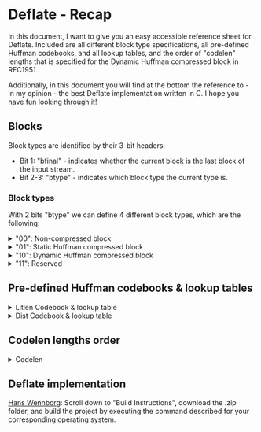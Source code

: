 # Deflate - Recap

In this document, I want to give you an easy accessible reference sheet for Deflate. Included are all different block type specifications, all pre-defined Huffman codebooks, and all lookup tables, and the order of "codelen" lengths that is specified for the Dynamic Huffman compressed block in RFC1951.

Additionally, in this document you will find at the bottom the reference to - in my opinion - the best Deflate implementation written in C. I hope you have fun looking through it!


## Blocks

Block types are identified by their 3-bit headers:
* Bit 1: "bfinal" - indicates whether the current block is the last block of the input stream.
* Bit 2-3: "btype" - indicates which block type the current type is.

### Block types

With 2 bits "btype" we can define 4 different block types, which are the following:
<details>
  <summary>"00": Non-compressed block</summary>
  <img src="assets/deflate-non-compressed-block.png">

  Example: When we want to decompress a non-compressed block, we have to read the 3-bit header either “000” or “100”. Then we advance to the next byte boundary, and we read the next 2 
  bytes “len” and next 2 bytes “nlen”. If the inverse of “len” equals “nlen”, then we can proceed by just copying the next “len” bytes to the output. No decompressen needs to be done, 
  and by that, we are done with decompressing this non-compressed block.

</details>

<details>
  <summary>"01": Static Huffman compressed block</summary>
  <img src="assets/deflate-static-huffman-compressed-block.png">

  Example: Let’s ssume we have the input stream with the content: 001110101010110011011...<7-bits-for-EOB-marker>.
  The 3-bit header indicates, that this block is not the last block, and that the block type is a static huffman compressed block. Then, the first thing the decoder does, is to build 
  the litlen table with the codewords, and the lookup table. Then he would read from the input stream as many bits, until he finds 
  a match in the litlen codebook. The match is "1101010", which is mapped to the litlen value of 277. Now he knows, that value is a pointer length. Therefore, he looks up the base- 
  length and the extra bits in the lookup table. The decoder sees, that to the litlen value 277 is assigned a base-length of 67, and 4 extra bits. Therefore, he reads the next 4 bits 
  "1011", interprets them as the integer number 11, and performs the addition of 67 and 11. Now he has the pointer length of 78 bytes, meaning that the back reference is 78 bytes long.   Then he reads the next 5 bits, decodes them as a Dist value of 6. Then he looks up the base-distance of 9 plus 2 extra bits ("11" = 3) which ends up in a pointer distance of 12. Then 
  he replaces the pointer(length, distance) with the actual literal from the deflate stream.
  From there, the decoder continues, interpreting all the content, until he reacher the EOB marker.
  
</details>

<details>
  <summary>"10": Dynamic Huffman compressed block</summary>
  <img src="assets/deflate-dynamic-huffman-compressed-block.png">
  <img src="assets/deflate-hlit-hdist-hclen.png">

  When it comes to decompressing dynamic Huffman compressed blocks, first we have to 
  get the number of length values that should be read from the deflate-stream: 
  "hlit", "hdist", "hclen". Note: For these values, note the addition that needs to 
  be performed as specified above. Next, read as many "codelen codeword lengths" 
  from the stream, as specified in "hclen". Those values are all of length 3 bits, 
  meaning that the longest codelen codeword length can be maximum 7 bits. Note: See 
  further below the instructions about how to decode "codelen lengths", using the 
  predefined order. Now, we can derive the codelen codebook, which is used to decode 
  the litlen and dist length values that are stored after the codelen length values 
  in the deflate-stream. This allows us to also derive the litlen and dist 
  codebooks. Now, with both codebooks decoded, we can start decompressing the "data" 
  literals and pointer as usual. We will do that until we encounter the litlen value 
  for the EOB maker.
</details>

<details>
  <summary>"11": Reserved</summary>
  Don't use it!
</details>


## Pre-defined Huffman codebooks & lookup tables

<details>
  <summary>Litlen Codebook & lookup table</summary>
  <img src="assets/deflate-litlen.png">
  <img src="assets/deflate-litlen-extra-bits.png">
</details>

<details>
  <summary>Dist Codebook & lookup table</summary>
  <img src="assets/deflate-dist.png">
  <img src="assets/deflate-dist-extra-bits.png">
</details>


## Codelen lengths order
<details>
  <summary>Codelen</summary>

  The canonical Huffman code "Codelen" is used for decoding the litlen and dist length values from the <em>Deflate</em> input stream.
  When reading "hclen"-amount of 3-bit "codelen" values, the 3-bit values correspond to length values that are specified by this order, that is hard-coded into the de-/compressor,    i.e. the program itself. The order specifies 19 unique length values. If according to "hclen" we need to read less than those 19 "codelen" values, that means that we read the 
  value for the first "hclen"-amount of length values. The remaining length values then default to being zero.

  ##### Codelen lengths order:
  16, 17, 18, 0, 8, 7, 9, 6, 10, 5, 11, 4, 12, 3, 13, 2, 14, 1, 15
  
</details>



## Deflate implementation

[Hans Wennborg](https://www.hanshq.net/zip.html): Scroll down to "Build Instructions", download the .zip folder, and build the project by executing the command described for your corresponding operating system.

